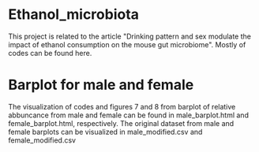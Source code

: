 # Ethanol_microbiota
This project is related to the article "Drinking pattern and sex modulate the impact of ethanol consumption on the mouse gut microbiome". Mostly of codes can be found here. 

# Barplot for male and female

The visualization of codes and figures 7 and 8 from barplot of relative abbuncance from male and female can be found in male_barplot.html and female_barplot.html, respectively. The original dataset from male and female barplots can be visualized in male_modified.csv and female_modified.csv

